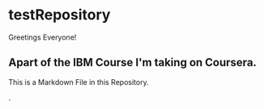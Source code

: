 # testRepository

Greetings Everyone!


Apart of the IBM Course I'm taking on Coursera.
-----------
This is a Markdown File in this Repository.

.
